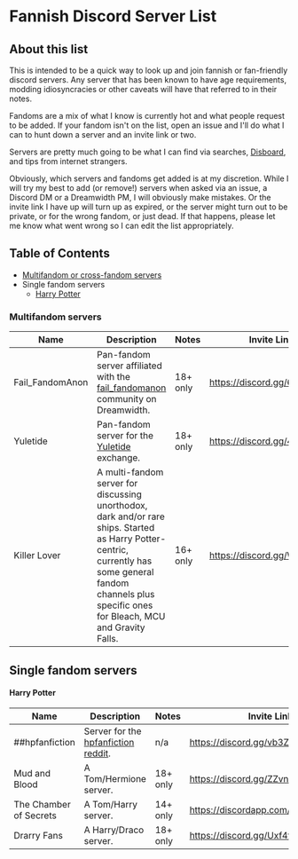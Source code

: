 # Fannish Discord Server List

## About this list

This is intended to be a quick way to look up and join fannish or fan-friendly discord servers. Any server that has been known to have age requirements, modding idiosyncracies or other caveats will have that referred to in their notes.

Fandoms are a mix of what I know is currently hot and what people request to be added. If your fandom isn't on the list, open an issue and I'll do what I can to hunt down a server and an invite link or two. 

Servers are pretty much going to be what I can find via searches, [Disboard](https://disboard.org "Disboard.org"), and tips from internet strangers. 

Obviously, which servers and fandoms get added is at my discretion. While I will try my best to add (or remove!) servers when asked via an issue, a Discord DM or a Dreamwidth PM, I will obviously make mistakes. Or the invite link I have up will turn up as expired, or the server might turn out to be private, or for the wrong fandom, or just dead. If that happens, please let me know what went wrong so I can edit the list appropriately.

## Table of Contents

- [Multifandom or cross-fandom servers](#Multifandom-servers)
- Single fandom servers
	<!-- - [Captive Prince](#Captive-Prince) -->
	- [Harry Potter](#Harry-Potter)


<!-- Fandom Template 
TABLE TEMPLATE

| Name | Description | Notes | Invite Link |
| -- | -- | -- | -- |
| namae | descript | n/a | <link> |

-->

### Multifandom servers

| Name | Description | Notes | Invite Link |
| -- | -- | -- | -- |
| Fail_FandomAnon | Pan-fandom server affiliated with the [fail_fandomanon](https://fail-fandomanon.dreamwidth.org/ "fail fandom anon community") community on Dreamwidth. | 18+ only | <https://discord.gg/6G2fx3D> |
| Yuletide | Pan-fandom server for the [Yuletide](https://archiveofourown.org/collections/yuletide2018/profile "Yuletide profile page on Archive of Our Own") exchange. | 18+ only | <https://discord.gg/49NXABD> |
| Killer Lover | A multi-fandom server for discussing unorthodox, dark and/or rare ships. Started as Harry Potter-centric, currently has some general fandom channels plus specific ones for Bleach, MCU and Gravity Falls. | 16+ only | <https://discord.gg/WbS8FWN> |


## Single fandom servers

<!-- #### Captive Prince

| Name | Description | Notes | Invite Link |
| -- | -- | -- | -- |
| Captive Prince Group | A server focusing on the Captive Prince fandom. | Has a private NSFW sister server you can get into by DM-ing mods for a link. Who to DM is explained in CPG rules. | <https://discord.gg/xCS3TJb> | -->

#### Harry Potter

| Name | Description | Notes | Invite Link |
| -- | -- | -- | -- |
| ##hpfanfiction | Server for the [hpfanfiction reddit](https://www.reddit.com/r/HPfanfiction/ "hp fanfiction reddit"). | n/a | <https://discord.gg/vb3Z7XQ> |
| Mud and Blood | A Tom/Hermione server. | 18+ only | <https://discord.gg/ZZvnUzn> |
| The Chamber of Secrets | A Tom/Harry server. | 14+ only | <https://discordapp.com/invite/kPFavxE> |
| Drarry Fans | A Harry/Draco server. | 18+ only | <https://discord.gg/Uxf4tNp> |




